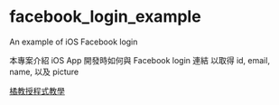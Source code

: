 # facebook_login_example
An example of iOS Facebook login 

本專案介紹 iOS App 開發時如何與 Facebook login 連結
以取得 id, email, name, 以及 picture

<A href="http://www.iotec.tw/index.php/2016/03/12/ios_facebook_login/"> 橘教授程式教學 </A>

